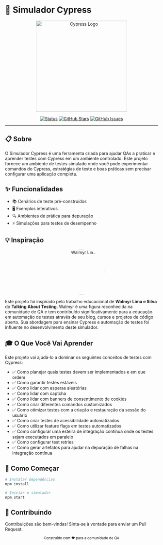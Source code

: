 # 🚀 Simulador Cypress

<p align="center">
  <img src="https://cypress.io/images/layouts/navbar-brand.svg" alt="Cypress Logo" width="300">
</p>

<div align="center">

[![Status](https://img.shields.io/badge/status-ativo-success.svg)]()
[![GitHub Stars](https://img.shields.io/github/stars/username/cypress-simulator.svg)](https://github.com/username/cypress-simulator/stargazers)
[![GitHub Issues](https://img.shields.io/github/issues/username/cypress-simulator.svg)](https://github.com/username/cypress-simulator/issues)

</div>

---

## 📋 Sobre

O Simulador Cypress é uma ferramenta criada para ajudar QAs a praticar e aprender testes com Cypress em um ambiente controlado. Este projeto fornece um ambiente de testes simulado onde você pode experimentar comandos do Cypress, estratégias de teste e boas práticas sem precisar configurar uma aplicação completa.

## ✨ Funcionalidades

- 📚 Cenários de teste pré-construídos
- 🖥️ Exemplos interativos
- 🔍 Ambientes de prática para depuração
- ⚡ Simulações para testes de desempenho

## 💡 Inspiração

<p align="center">
  <img src="https://avatars.githubusercontent.com/u/6140077?v=4" alt="Walmyr Lima" width="150" style="border-radius:50%">
</p>

Este projeto foi inspirado pelo trabalho educacional de **Walmyr Lima e Silva** do **Talking About Testing**. Walmyr é uma figura reconhecida na comunidade de QA e tem contribuído significativamente para a educação em automação de testes através de seu blog, cursos e projetos de código aberto. Sua abordagem para ensinar Cypress e automação de testes foi influente no desenvolvimento deste simulador.

## 🎓 O Que Você Vai Aprender

Este projeto vai ajudá-lo a dominar os seguintes conceitos de testes com Cypress:

- ✅ Como planejar quais testes devem ser implementados e em que ordem
- ✅ Como garantir testes estáveis
- ✅ Como lidar com esperas aleatórias
- ✅ Como lidar com captcha
- ✅ Como lidar com banners de consentimento de cookies
- ✅ Como criar diferentes comandos customizados
- ✅ Como otimizar testes com a criação e restauração da sessão do usuário
- ✅ Como criar testes de acessibilidade automatizados
- ✅ Como utilizar feature flags em testes automatizados
- ✅ Como configurar uma esteira de integração contínua onde os testes sejam executados em paralelo
- ✅ Como configurar test retries
- ✅ Como gerar artefatos para ajudar na depuração de falhas na integração contínua

## 🚀 Como Começar

```bash
# Instalar dependências
npm install

# Iniciar o simulador
npm start
```

## 🤝 Contribuindo

Contribuições são bem-vindas! Sinta-se à vontade para enviar um Pull Request.

<div align="center">
  <sub>Construído com ❤️ para a comunidade de QA</sub>
</div>
